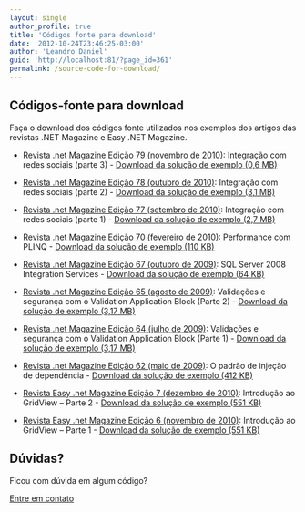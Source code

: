 ```yaml
---
layout: single
author_profile: true
title: 'Códigos fonte para download'
date: '2012-10-24T23:46:25-03:00'
author: 'Leandro Daniel'
guid: 'http://localhost:81/?page_id=361'
permalink: /source-code-for-download/
---
```


## Códigos-fonte para download

 Faça o download dos códigos fonte utilizados nos exemplos dos artigos das revistas .NET Magazine e Easy .NET Magazine.
 
 - [Revista .net Magazine Edição 79 (novembro de 2010)](http://www.devmedia.com.br/resumo/default.asp?ed=79&site=1): Integração com redes sociais (parte 3) - [Download da solução de exemplo (0,6 MB) ](/assets/artigos/NetMag.RedesSociais.Integracao.Solution.zip)

- [Revista .net Magazine Edição 78 (outubro de 2010)](http://www.devmedia.com.br/resumo/default.asp?ed=78&site=1): Integração com redes sociais (parte 2) - [Download da solução de exemplo (3,1 MB)](/assets/artigos/NetMag.RedesSociais.Solution.zip)

- [Revista .net Magazine Edição 77 (setembro de 2010)](http://www.devmedia.com.br/resumo/default.asp?ed=77&site=1): Integração com redes sociais (parte 1) - [Download da solução de exemplo (2,7 MB)](/assets/artigos/NetMag.RedesSociais.Exemplos.Solution.zip)

- [Revista .net Magazine Edição 70 (fevereiro de 2010)](http://www.devmedia.com.br/resumo/default.asp?ed=70&site=1): Performance com PLINQ - [Download da solução de exemplo (110 KB)](/assets/artigos/NetMag.PLINQ.Solution.zip)

- [Revista .net Magazine Edição 67 (outubro de 2009)](http://www.devmedia.com.br/resumo/default.asp?ed=67&site=1): SQL Server 2008 Integration Services - [Download da solução de exemplo (64 KB)](/assets/artigos/NetMag.SSIS.Solution.zip)

- [Revista .net Magazine Edição 65 (agosto de 2009)](http://www.devmedia.com.br/resumo/default.asp?ed=65&site=1): Validações e segurança com o Validation Application Block (Parte 2) - [Download da solução de exemplo (3,17 MB)](/assets/artigos/NetMag.VAB.Solution.zip)

- [Revista .net Magazine Edição 64 (julho de 2009)](http://www.devmedia.com.br/resumo/default.asp?ed=64&site=1): Validações e segurança com o Validation Application Block (Parte 1) - [Download da solução de exemplo (3,17 MB)](/assets/artigos/NetMag.VAB.Solution.zip)

- [Revista .net Magazine Edição 62 (maio de 2009)](http://www.devmedia.com.br/resumo/default.asp?idrev=129): O padrão de injeção de dependência - [Download da solução de exemplo (412 KB)](/assets/artigos/NetMag.DI.Solution.zip)

- [Revista Easy .net Magazine Edição 7 (dezembro de 2010)](http://www.devmedia.com.br/resumo/default.asp?ed=7&site=59): Introdução ao GridView – Parte 2 - [Download da solução de exemplo (551 KB)](/assets/artigos/NetMag.IntroGridView.Solution.zip)

- [Revista Easy .net Magazine Edição 6 (novembro de 2010)](http://www.devmedia.com.br/resumo/default.asp?ed=6&site=59): Introdução ao GridView – Parte 1 - [Download da solução de exemplo (551 KB)](/assets/artigos/NetMag.IntroGridView.Solution.zip)

## Dúvidas?

Ficou com dúvida em algum código?

[Entre em contato](/contact/)